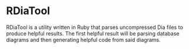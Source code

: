 RDiaTool
========

RDiaTool is a utility written in Ruby that parses uncompressed Dia  files to produce helpful results.  The first helpful result will be parsing database diagrams and then generating helpful code from said diagrams.
